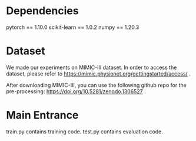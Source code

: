 # Dependencies
pytorch == 1.10.0 scikit-learn == 1.0.2 numpy == 1.20.3

# Dataset
We made our experiments on MIMIC-III dataset. In order to access the dataset, please refer to https://mimic.physionet.org/gettingstarted/access/ .

After downloading MIMIC-III, you can use the following github repo for the pre-processing: https://doi.org/10.5281/zenodo.1306527 .
# Main Entrance 
train.py contains training code. test.py contains evaluation code.
